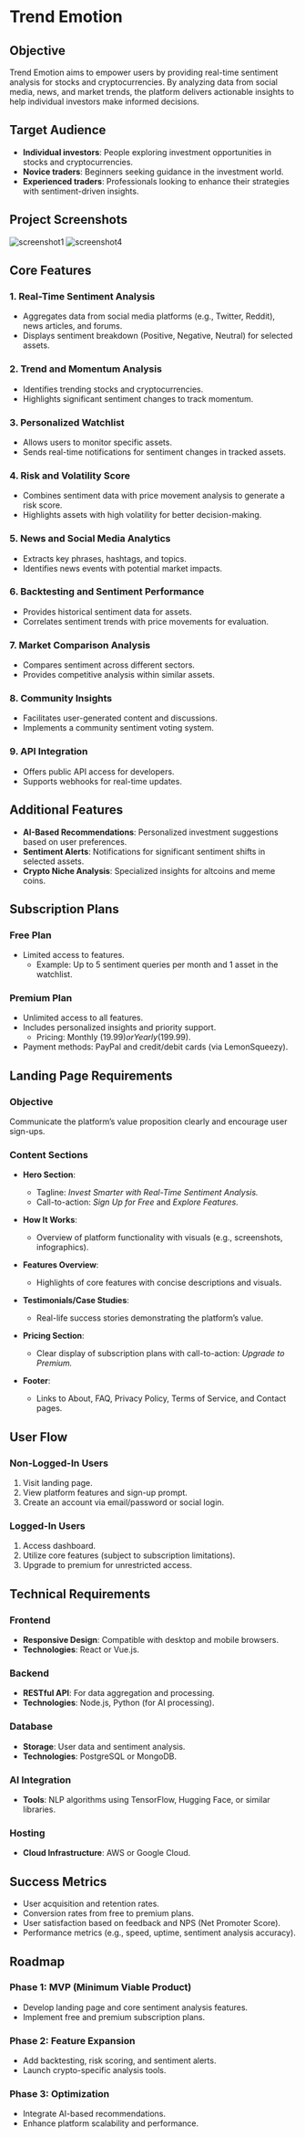 # Trend Emotion

## Objective
Trend Emotion aims to empower users by providing real-time sentiment analysis for stocks and cryptocurrencies. By analyzing data from social media, news, and market trends, the platform delivers actionable insights to help individual investors make informed decisions.

## Target Audience
- **Individual investors**: People exploring investment opportunities in stocks and cryptocurrencies.
- **Novice traders**: Beginners seeking guidance in the investment world.
- **Experienced traders**: Professionals looking to enhance their strategies with sentiment-driven insights.

## Project Screenshots

![screenshot1](https://github.com/user-attachments/assets/1da7b232-6009-4a67-a414-06a55879a099)
![screenshot4](https://github.com/user-attachments/assets/f2913c05-9f02-422d-9ec5-51515f61a071)



## Core Features
### 1. Real-Time Sentiment Analysis
- Aggregates data from social media platforms (e.g., Twitter, Reddit), news articles, and forums.
- Displays sentiment breakdown (Positive, Negative, Neutral) for selected assets.

### 2. Trend and Momentum Analysis
- Identifies trending stocks and cryptocurrencies.
- Highlights significant sentiment changes to track momentum.

### 3. Personalized Watchlist
- Allows users to monitor specific assets.
- Sends real-time notifications for sentiment changes in tracked assets.

### 4. Risk and Volatility Score
- Combines sentiment data with price movement analysis to generate a risk score.
- Highlights assets with high volatility for better decision-making.

### 5. News and Social Media Analytics
- Extracts key phrases, hashtags, and topics.
- Identifies news events with potential market impacts.

### 6. Backtesting and Sentiment Performance
- Provides historical sentiment data for assets.
- Correlates sentiment trends with price movements for evaluation.

### 7. Market Comparison Analysis
- Compares sentiment across different sectors.
- Provides competitive analysis within similar assets.

### 8. Community Insights
- Facilitates user-generated content and discussions.
- Implements a community sentiment voting system.

### 9. API Integration
- Offers public API access for developers.
- Supports webhooks for real-time updates.

## Additional Features
- **AI-Based Recommendations**: Personalized investment suggestions based on user preferences.
- **Sentiment Alerts**: Notifications for significant sentiment shifts in selected assets.
- **Crypto Niche Analysis**: Specialized insights for altcoins and meme coins.

## Subscription Plans
### Free Plan
- Limited access to features.
  - Example: Up to 5 sentiment queries per month and 1 asset in the watchlist.

### Premium Plan
- Unlimited access to all features.
- Includes personalized insights and priority support.
  - Pricing: Monthly ($19.99) or Yearly ($199.99).
- Payment methods: PayPal and credit/debit cards (via LemonSqueezy).

## Landing Page Requirements
### Objective
Communicate the platform’s value proposition clearly and encourage user sign-ups.

### Content Sections
- **Hero Section**:
  - Tagline: *Invest Smarter with Real-Time Sentiment Analysis.*
  - Call-to-action: *Sign Up for Free* and *Explore Features.*

- **How It Works**:
  - Overview of platform functionality with visuals (e.g., screenshots, infographics).

- **Features Overview**:
  - Highlights of core features with concise descriptions and visuals.

- **Testimonials/Case Studies**:
  - Real-life success stories demonstrating the platform’s value.

- **Pricing Section**:
  - Clear display of subscription plans with call-to-action: *Upgrade to Premium.*

- **Footer**:
  - Links to About, FAQ, Privacy Policy, Terms of Service, and Contact pages.

## User Flow
### Non-Logged-In Users
1. Visit landing page.
2. View platform features and sign-up prompt.
3. Create an account via email/password or social login.

### Logged-In Users
1. Access dashboard.
2. Utilize core features (subject to subscription limitations).
3. Upgrade to premium for unrestricted access.

## Technical Requirements
### Frontend
- **Responsive Design**: Compatible with desktop and mobile browsers.
- **Technologies**: React or Vue.js.

### Backend
- **RESTful API**: For data aggregation and processing.
- **Technologies**: Node.js, Python (for AI processing).

### Database
- **Storage**: User data and sentiment analysis.
- **Technologies**: PostgreSQL or MongoDB.

### AI Integration
- **Tools**: NLP algorithms using TensorFlow, Hugging Face, or similar libraries.

### Hosting
- **Cloud Infrastructure**: AWS or Google Cloud.

## Success Metrics
- User acquisition and retention rates.
- Conversion rates from free to premium plans.
- User satisfaction based on feedback and NPS (Net Promoter Score).
- Performance metrics (e.g., speed, uptime, sentiment analysis accuracy).

## Roadmap
### Phase 1: MVP (Minimum Viable Product)
- Develop landing page and core sentiment analysis features.
- Implement free and premium subscription plans.

### Phase 2: Feature Expansion
- Add backtesting, risk scoring, and sentiment alerts.
- Launch crypto-specific analysis tools.

### Phase 3: Optimization
- Integrate AI-based recommendations.
- Enhance platform scalability and performance.

